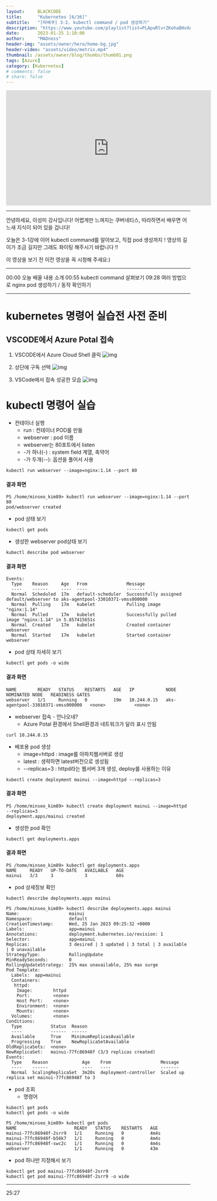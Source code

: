 ```yaml
---
layout:     BLACKCODE
title:      "Kubernetes [6/36]"
subtitle:   "[따배쿠] 3-2. kubectl command / pod 생성하기"
description: "https://www.youtube.com/playlist?list=PLApuRlvrZKohaBHvXAOhUD-RxD0uQ3z0c"
date:       2023-01-25 1:10:00
author:     "MADness"
header-img: "assets/owner/hero/home-bg.jpg"
header-video: "assets/video/metrix.mp4"
thumbnail: /assets/owner/blog/thumbs/thumb01.png
tags: [Azure]
category: [Kubernetes]
# comments: false
# share: false
---
```


<iframe width="560" height="315" src="https://www.youtube.com/embed/QGF7igBYSEI?list=PLApuRlvrZKohaBHvXAOhUD-RxD0uQ3z0c" title="[따배쿠] 3-2. kubectl command / pod 생성하기" frameborder="0" allow="accelerometer; autoplay; clipboard-write; encrypted-media; gyroscope; picture-in-picture; web-share" allowfullscreen></iframe>

---

안녕하세요, 이성미 강사입니다!
어렵게만 느껴지는 쿠버네티스,
따라하면서 배우면 어느새 지식이 되어 있을 겁니다!

오늘은 3-1강에 이어 kubectl command를 알아보고, 직접 pod 생성까지 !
영상의 길이가 조금 길지만 그래도 화이팅 해주시기 바랍니다 !!

이 영상을 보기 전 이전 영상을 꼭 시청해 주세요:)

---

00:00 오늘 배울 내용 소개
00:55 kubectl command 살펴보기
09:28 여러 방법으로 nginx pod 생성하기 / 동작 확인하기

---

# kubernetes 명령어 실습전 사전 준비

## VSCODE에서 Azure Potal 접속
1. VSCODE에서 Azure Cloud Shell 클릭
![img](./img/2023-01-25-Kubernetes-05_1.png)

2. 상단에 구독 선택
![img](./img/2023-01-25-Kubernetes-05_2.png)

3. VSCode에서 접속 성공한 모습
![img](./img/2023-01-25-Kubernetes-05_3.png)

# kubectl 명령어 실습

- 컨테이너 실행
    - run : 컨테이너 POD를 만듦
    - webserver : pod 이름
    - webserver는 80포트에서 listen
    - -가 하나(-) : system field 계열, 축약어
    - -가 두개(--): 옵션을 풀어서 사용
```
kubectl run webserver --image=nginx:1.14 --port 80
```

#### 결과 화면
```
PS /home/minseo_kim89> kubectl run webserver --image=nginx:1.14 --port 80
pod/webserver created
```

- pod 상태 보기
```
kubectl get pods
```

- 생성한 webserver pod상태 보기
```
kubectl describe pod webserver
```

#### 결과 화면
```
Events:
  Type    Reason     Age   From               Message
  ----    ------     ----  ----               -------
  Normal  Scheduled  17m   default-scheduler  Successfully assigned default/webserver to aks-agentpool-33010371-vmss000000
  Normal  Pulling    17m   kubelet            Pulling image "nginx:1.14"
  Normal  Pulled     17m   kubelet            Successfully pulled image "nginx:1.14" in 5.857415651s
  Normal  Created    17m   kubelet            Created container webserver
  Normal  Started    17m   kubelet            Started container webserver
```

- pod 상태 자세히 보기
```
kubectl get pods -o wide
```

#### 결과 화면
```
NAME        READY   STATUS    RESTARTS   AGE   IP            NODE                                NOMINATED NODE   READINESS GATES
webserver   1/1     Running   0          19m   10.244.0.15   aks-agentpool-33010371-vmss000000   <none>           <none>
```

- webserver 접속 - 안나오네?
    - Azure Potal 환경에서 Shell환경과 네트워크가 달라 표시 안됨
```
curl 10.244.0.15
```

- 배포용 pod 생성
    - image=httpd : image를 아파치웹서버로 생성
    - latest : 생략하면 latest버전으로 생성됨
    - --replicas=3 : httpd라는 웹서버 3개 생성, deploy를 사용하는 이유
```
kubectl create deployment mainui --image=httpd --replicas=3
``` 

#### 결과 화면
```
PS /home/minseo_kim89> kubectl create deployment mainui --image=httpd --replicas=3 
deployment.apps/mainui created
```

- 생성한 pod 확인
```
kubectl get deployments.apps
```

#### 결과 화면
```
PS /home/minseo_kim89> kubectl get deployments.apps
NAME     READY   UP-TO-DATE   AVAILABLE   AGE
mainui   3/3     3            3           60s
```

- pod 상세정보 확인
```
kubectl describe deployments.apps mainui
```

```
PS /home/minseo_kim89> kubectl describe deployments.apps mainui
Name:                   mainui
Namespace:              default
CreationTimestamp:      Wed, 25 Jan 2023 09:25:32 +0000
Labels:                 app=mainui
Annotations:            deployment.kubernetes.io/revision: 1
Selector:               app=mainui
Replicas:               3 desired | 3 updated | 3 total | 3 available | 0 unavailable
StrategyType:           RollingUpdate
MinReadySeconds:        0
RollingUpdateStrategy:  25% max unavailable, 25% max surge
Pod Template:
  Labels:  app=mainui
  Containers:
   httpd:
    Image:        httpd
    Port:         <none>
    Host Port:    <none>
    Environment:  <none>
    Mounts:       <none>
  Volumes:        <none>
Conditions:
  Type           Status  Reason
  ----           ------  ------
  Available      True    MinimumReplicasAvailable
  Progressing    True    NewReplicaSetAvailable
OldReplicaSets:  <none>
NewReplicaSet:   mainui-77fc86948f (3/3 replicas created)
Events:
  Type    Reason             Age    From                   Message
  ----    ------             ----   ----                   -------
  Normal  ScalingReplicaSet  3m20s  deployment-controller  Scaled up replica set mainui-77fc86948f to 3
```

- pod 조회
    - 명령어
```
kubectl get pods
kubectl get pods -o wide
```

```
PS /home/minseo_kim89> kubectl get pods
NAME                      READY   STATUS    RESTARTS   AGE
mainui-77fc86948f-2srr9   1/1     Running   0          4m4s
mainui-77fc86948f-b56k7   1/1     Running   0          4m4s
mainui-77fc86948f-swc2c   1/1     Running   0          4m4s
webserver                 1/1     Running   0          43m
```

- pod 하나만 지정해서 보기
```
kubectl get pod mainui-77fc86948f-2srr9
kubectl get pod mainui-77fc86948f-2srr9 -o wide
```
---
25:27